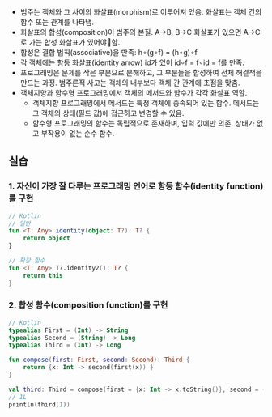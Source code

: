 - 범주는 객체와 그 사이의 화살표(morphism)로 이루어져 있음. 화살표는 객체 간의 함수 또는 관계를 나타냄.
- 화살표의 합성(composition)이 범주의 본질. A->B, B->C 화살표가 있으면 A->C로 가는 합성 화살표가 있어야함.
- 합성은 결합 법칙(associative)을 만족: h∘(g∘f) = (h∘g)∘f
- 각 객체에는 항등 화살표(identity arrow) id가 있어 id∘f = f∘id = f를 만족.
- 프로그래밍은 문제를 작은 부분으로 분해하고, 그 부분들을 합성하여 전체 해결책을 만드는 과정. 범주론적 사고는 객체의 내부보다 객체 간 관계에 초점을 맞춤.
- 객체지향과 함수형 프로그래밍에서 객체의 메서드와 함수가 각각 화살표 역할.
    - 객체지향 프로그래밍에서 메서드는 특정 객체에 종속되어 있는 함수. 메서드는 그 객체의 상태(필드 값)에 접근하고 변경할 수 있음.
    - 함수형 프로그래밍의 함수는 독립적으로 존재하며, 입력 값에만 의존. 상태가 없고 부작용이 없는 순수 함수.

## 실습

### 1. 자신이 가장 잘 다루는 프로그래밍 언어로 항등 함수(identity function)를 구현
``` kotlin
// Kotlin
// 일반
fun <T: Any> identity(object: T?): T? {
    return object
}

// 확장 함수
fun <T: Any> T?.identity2(): T? {
    return this
}
```

### 2. 합성 함수(composition function)를 구현
``` kotlin
// Kotlin
typealias First = (Int) -> String
typealias Second = (String) -> Long
typealias Third = (Int) -> Long

fun compose(first: First, second: Second): Third {
    return {x: Int -> second(first(x)) }
}

val third: Third = compose(first = {x: Int -> x.toString()}, second = {y: String -> y.toLong()})
// 1L
println(third(1))
```
